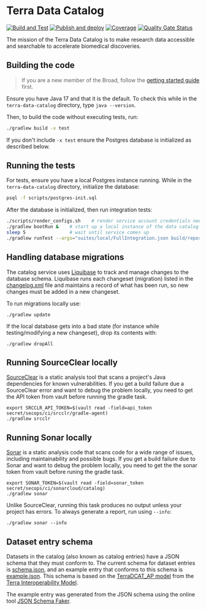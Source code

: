 # Terra Data Catalog

[![Build and Test](https://github.com/DataBiosphere/terra-data-catalog/actions/workflows/build-and-test.yml/badge.svg?branch=main)](https://github.com/DataBiosphere/terra-data-catalog/actions/workflows/build-and-test.yml)
[![Publish and deploy](https://github.com/DataBiosphere/terra-data-catalog/actions/workflows/publish.yml/badge.svg)](https://github.com/DataBiosphere/terra-data-catalog/actions/workflows/publish.yml)
[![Coverage](https://sonarcloud.io/api/project_badges/measure?project=terra-data-catalog&metric=coverage)](https://sonarcloud.io/summary/new_code?id=terra-data-catalog)
[![Quality Gate Status](https://sonarcloud.io/api/project_badges/measure?project=terra-data-catalog&metric=alert_status)](https://sonarcloud.io/summary/new_code?id=terra-data-catalog)

The mission of the Terra Data Catalog is to make research data accessible and
searchable to accelerate biomedical discoveries.

## Building the code

> If you are a new member of the Broad, follow the [getting started guide](docs/getting-started.md)
first.

Ensure you have Java 17 and that it is the default. To check this while in the
`terra-data-catalog` directory, type `java --version`.

Then, to build the code without executing tests, run:

```sh
./gradlew build -x test
```

If you don't include `-x test` ensure the Postgres database is initialized as
described below.

## Running the tests

For tests, ensure you have a local Postgres instance running. While in the
`terra-data-catalog` directory, initialize the database:

```sh
psql -f scripts/postgres-init.sql
```

After the database is initialized, then run integration tests:

```sh
./scripts/render_configs.sh    # render service account credentials needed for tests
./gradlew bootRun &    # start up a local instance of the data catalog service
sleep 5                # wait until service comes up
./gradlew runTest --args="suites/local/FullIntegration.json build/reports"
```

## Handling database migrations

The catalog service uses [Liquibase](https://liquibase.org/) to track and manage changes to the
database schema. Liquibase runs each changeset (migration) listed in the
[changelog.xml](common/src/main/resources/db/changelog.xml) file and
maintains a record of what has been run, so new changes must be added in a new changeset.

To run migrations locally use:

```
./gradlew update
```

If the local database gets into a bad state (for instance while testing/modifying a new changeset),
drop its contents with:

```
./gradlew dropAll
```

## Running SourceClear locally

[SourceClear](https://srcclr.github.io) is a static analysis tool that scans a project's Java
dependencies for known vulnerabilities. If you get a build failure due a SourceClear error and want
to debug the problem locally, you need to get the API token from vault before running the gradle
task.

```shell
export SRCCLR_API_TOKEN=$(vault read -field=api_token secret/secops/ci/srcclr/gradle-agent)
./gradlew srcclr
```

## Running Sonar locally

[Sonar](https://www.sonarsource.com) is a static analysis code that scans code for a wide
range of issues, including maintainability and possible bugs. If you get a build failure due to
Sonar and want to debug the problem locally, you need to get the the sonar token from vault
before runing the gradle task.

```shell
export SONAR_TOKEN=$(vault read -field=sonar_token secret/secops/ci/sonarcloud/catalog)
./gradlew sonar
```

Unlike SourceClear, running this task produces no output unless your project has errors. To always
generate a report, run using `--info`:

```shell
./gradlew sonar --info
```

## Dataset entry schema

Datasets in the catalog (also known as catalog entries) have a JSON schema that they must conform to.
The current schema for dataset entries is [schema.json](common/src/main/resources/schema/development/schema.json),
and an example entry that conforms to this schema is [example.json](common/src/main/resources/schema/development/example.json).
This schema is based on the [TerraDCAT_AP model](https://github.com/DataBiosphere/terra-interoperability-model/blob/master/releases/1.x/terra-core/TerraDCAT-AP.ttl)
from the [Terra Interoperability Model](https://github.com/DataBiosphere/terra-interoperability-model).

The example entry was generated from the JSON schema using the online tool [JSON Schema Faker](https://json-schema-faker.js.org).
